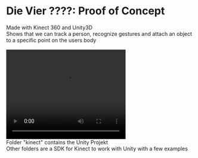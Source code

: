 # Die Vier ????: Proof of Concept
Made with Kinect 360 and Unity3D </br>
Shows that we can track a person, recognize gestures and attach an object to a specific point on the users body</br>
</br>
<video width="320" height="240" controls>
  <source src="./PoC.mp4" type="video/mp4">
</video>
</br>
Folder "kinect" contains the Unity Projekt</br>
Other folders are a SDK for Kinect to work with Unity with a few examples
